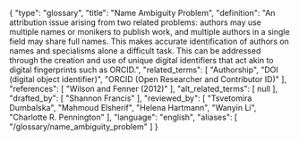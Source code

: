 {
    "type": "glossary",
    "title": "Name Ambiguity Problem",
    "definition": "An attribution issue arising from two related problems: authors may use multiple names or monikers to publish work, and multiple authors in a single field may share full names. This makes accurate identification of authors on names and specialisms alone a difficult task. This can be addressed through the creation and use of unique digital identifiers that act akin to digital fingerprints such as ORCID.",
    "related_terms": [
        "Authorship",
        "DOI (digital object identifier)",
        "ORCID (Open Researcher and Contributor ID)"
    ],
    "references": [
        "Wilson and Fenner (2012)"
    ],
    "alt_related_terms": [
        null
    ],
    "drafted_by": [
        "Shannon Francis"
    ],
    "reviewed_by": [
        "Tsvetomira Dumbalska",
        "Mahmoud Elsherif",
        "Helena Hartmann",
        "Wanyin Li",
        "Charlotte R. Pennington"
    ],
    "language": "english",
    "aliases": [
        "/glossary/name_ambiguity_problem"
    ]
}